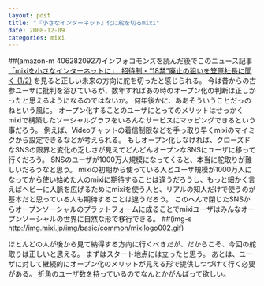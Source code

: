 ```yaml
---
layout: post
title: "『小さなインターネット』化に舵を切るmixi"
date: 2008-12-09
categories: mixi
---
```

 ##(amazon-m 4062820927)インフォコモンズを読んだ後でこのニュース記事 [「mixiを小さなインターネットに」　招待制・“18禁”廃止の狙いを笠原社長に聞く (1/2)](http://www.itmedia.co.jp/news/articles/0811/27/news126.html) を見ると正しい未来の方向に舵を切ったと感じられる。
今は昔からの古参ユーザに批判を浴びているが、数年すればあの時のオープン化の判断は正しかったと思えるようになるのではないか。
何年後かに、ああそういうことだっのねという風に。
オープン化することのユーザにとってのメリットはせっかくmixiで構築したソーシャルグラフをいろんなサービスにマッピングできるという事だろう。
例えば、Videoチャットの着信制限などを手っ取り早くmixiのマイミクから設定できるなどが考えられる。
もしオープン化しなければ、クローズドなSNSの限界と変化の乏しさが見えてどんどんオープンなSNSにユーザに移って行くだろう。
SNSのユーザが1000万人規模になってくると、本当に舵取りが難しいだろうなと思う。
mixiの初期から使っている人とユーザ規模が1000万人になってから使い始めた人のmixiに期待することは違うだろうし、もっと細かく言えばヘビーに人脈を広げるためにmixiを使う人と、リアルの知人だけで使うのが基本だと思っている人も期待することは違うだろう。
このへんで閉じたSNSからオープンソーシャルのプラットフォームに成ることでmixiユーザはみんなオープンソーシャルの世界に自然な形で移行できる。
 ##(img-s http://img.mixi.jp/img/basic/common/mixilogo002.gif)

ほとんどの人が後から見て納得する方向に行くべきだが、だからこそ、今回の舵取りは正しいと思える。
まずはスタート地点には立ったと思う。
あとは、ユーザに対して継続的にオープン化のメリットが見える形で提供しつづけて行く必要がある。
折角のユーザ数を持っているのでなんとかがんばって欲しい。
